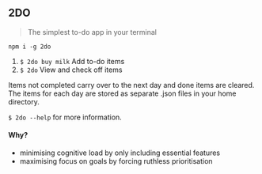2DO
---
> The simplest to-do app in your terminal

`npm i -g 2do`

1. `$ 2do buy milk` Add to-do items 
2. `$ 2do` View and check off items

Items not completed carry over to the next day and done items are cleared.
The items for each day are stored as separate .json files in your home directory.

`$ 2do --help` for more information.


#### Why?
- minimising cognitive load by only including essential features
- maximising focus on goals by forcing ruthless prioritisation